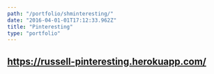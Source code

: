 ```yaml
---
path: "/portfolio/shminteresting/"
date: "2016-04-01-01T17:12:33.962Z"
title: "Pinteresting"
type: "portfolio"
---
```


## <https://russell-pinteresting.herokuapp.com/>

